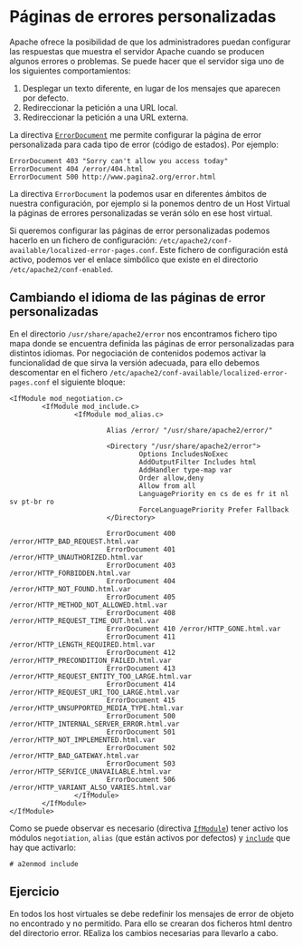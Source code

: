 # Páginas de errores personalizadas

Apache ofrece la posibilidad de que los administradores puedan configurar las respuestas que muestra el servidor Apache cuando se producen algunos errores o problemas. Se puede hacer que el servidor siga uno de los siguientes comportamientos:

1. Desplegar un texto diferente, en lugar de los mensajes que aparecen por defecto.
2. Redireccionar la petición a una URL local.
3. Redireccionar la petición a una URL externa.

La directiva [`ErrorDocument`](https://httpd.apache.org/docs/2.4/es/mod/core.html#errordocument) me permite configurar la página de error personalizada para cada tipo de error (código de estados). Por ejemplo:

	ErrorDocument 403 "Sorry can't allow you access today" 
	ErrorDocument 404 /error/404.html
	ErrorDocument 500 http://www.pagina2.org/error.html

La directiva `ErrorDocument` la podemos usar en diferentes ámbitos de nuestra configuración, por ejemplo si la ponemos dentro de un Host Virtual la páginas de errores personalizadas se verán sólo en ese host virtual.

Si queremos configurar las páginas de error personalizadas podemos hacerlo en un fichero de configuración: `/etc/apache2/conf-available/localized-error-pages.conf`. Este fichero de configuración está activo, podemos ver el enlace simbólico que existe en el directorio `/etc/apache2/conf-enabled`.

## Cambiando el idioma de las páginas de error personalizadas

En el directorio `/usr/share/apache2/error` nos encontramos fichero tipo mapa donde se encuentra definida las páginas de error personalizadas para distintos idiomas. Por negociación de contenidos podemos activar la funcionalidad de que sirva la versión adecuada, para ello debemos descomentar en el fichero `/etc/apache2/conf-available/localized-error-pages.conf` el siguiente bloque:

	<IfModule mod_negotiation.c>
	        <IfModule mod_include.c>
	                <IfModule mod_alias.c>	

	                        Alias /error/ "/usr/share/apache2/error/"	

	                        <Directory "/usr/share/apache2/error">
	                                Options IncludesNoExec
	                                AddOutputFilter Includes html
	                                AddHandler type-map var
	                                Order allow,deny
	                                Allow from all
	                                LanguagePriority en cs de es fr it nl sv pt-br ro
	                                ForceLanguagePriority Prefer Fallback
	                        </Directory>	

	                        ErrorDocument 400 /error/HTTP_BAD_REQUEST.html.var
	                        ErrorDocument 401 /error/HTTP_UNAUTHORIZED.html.var
	                        ErrorDocument 403 /error/HTTP_FORBIDDEN.html.var
	                        ErrorDocument 404 /error/HTTP_NOT_FOUND.html.var
	                        ErrorDocument 405 /error/HTTP_METHOD_NOT_ALLOWED.html.var
	                        ErrorDocument 408 /error/HTTP_REQUEST_TIME_OUT.html.var
	                        ErrorDocument 410 /error/HTTP_GONE.html.var
	                        ErrorDocument 411 /error/HTTP_LENGTH_REQUIRED.html.var
	                        ErrorDocument 412 /error/HTTP_PRECONDITION_FAILED.html.var
	                        ErrorDocument 413 /error/HTTP_REQUEST_ENTITY_TOO_LARGE.html.var
	                        ErrorDocument 414 /error/HTTP_REQUEST_URI_TOO_LARGE.html.var
	                        ErrorDocument 415 /error/HTTP_UNSUPPORTED_MEDIA_TYPE.html.var
	                        ErrorDocument 500 /error/HTTP_INTERNAL_SERVER_ERROR.html.var
	                        ErrorDocument 501 /error/HTTP_NOT_IMPLEMENTED.html.var
	                        ErrorDocument 502 /error/HTTP_BAD_GATEWAY.html.var
	                        ErrorDocument 503 /error/HTTP_SERVICE_UNAVAILABLE.html.var
	                        ErrorDocument 506 /error/HTTP_VARIANT_ALSO_VARIES.html.var
	                </IfModule>
	        </IfModule>
	</IfModule>

Como se puede observar es necesario (directiva [`IfModule`](http://httpd.apache.org/docs/2.4/es/mod/core.html#ifmodule)) tener activo los módulos `negotiation`, `alias` (que están activos por defectos) y [`include`](http://httpd.apache.org/docs/current/mod/mod_include.html) que hay que activarlo:

	# a2enmod include

## Ejercicio

En todos los host virtuales se debe redefinir los mensajes de error de objeto no encontrado y no permitido. Para ello se crearan dos ficheros html dentro del directorio error. REaliza los cambios necesarias para llevarlo a cabo.

